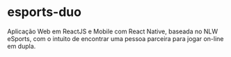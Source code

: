 # esports-duo
Aplicação Web em ReactJS e Mobile com React Native, baseada no NLW eSports, com o intuito de encontrar uma pessoa parceira para jogar on-line em dupla.
